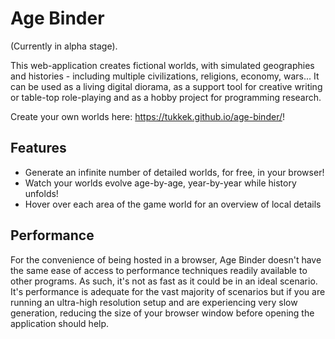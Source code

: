 # Age Binder

(Currently in alpha stage).

This web-application creates fictional worlds, with simulated geographies and histories - including multiple civilizations, religions, economy, wars... It can be used as a living digital diorama, as a support tool for creative writing or table-top role-playing and as a hobby project for programming research.

Create your own worlds here: https://tukkek.github.io/age-binder/!

## Features

- Generate an infinite number of detailed worlds, for free, in your browser!
- Watch your worlds evolve age-by-age, year-by-year while history unfolds!
- Hover over each area of the game world for an overview of local details

## Performance

For the convenience of being hosted in a browser, Age Binder doesn't have the same ease of access to performance techniques readily available to other programs. As such, it's not as fast as it could be in an ideal scenario. It's performance is adequate for the vast majority of scenarios but if you are running an ultra-high resolution setup and are experiencing very slow generation, reducing the size of your browser window before opening the application should help.
